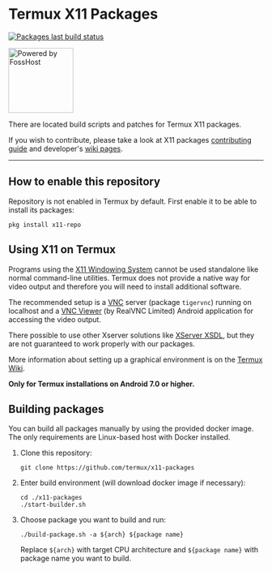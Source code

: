 # Termux X11 Packages

[![Packages last build status](https://github.com/termux/x11-packages/workflows/Packages/badge.svg)](https://github.com/termux/x11-packages/actions)

<img src=".github/static/powered-by-fosshost.png" alt="Powered by FossHost" width="128px"></img>

There are located build scripts and patches for Termux X11 packages.

If you wish to contribute, please take a look at X11 packages [contributing guide](./CONTRIBUTING.md) and developer's [wiki pages](https://github.com/termux/termux-packages/wiki).

***

## How to enable this repository

Repository is not enabled in Termux by default. First enable it to be able to install
its packages:
```
pkg install x11-repo
```

## Using X11 on Termux

Programs using the [X11 Windowing System] cannot be used standalone like normal
command-line utilities. Termux does not provide a native way for video output
and therefore you will need to install additional software.

The recommended setup is a [VNC] server (package `tigervnc`) running on
localhost and a [VNC Viewer] (by RealVNC Limited) Android application for
accessing the video output.

There possible to use other Xserver solutions like [XServer XSDL], but they are
not guaranteed to work properly with our packages.

More information about setting up a graphical environment is on the
[Termux Wiki].

**Only for Termux installations on Android 7.0 or higher.**

## Building packages

You can build all packages manually by using the provided docker image. The only
requirements are Linux-based host with Docker installed.

1. Clone this repository:
	```
	git clone https://github.com/termux/x11-packages
	```

2. Enter build environment (will download docker image if necessary):
	```
	cd ./x11-packages
	./start-builder.sh
	```

3. Choose package you want to build and run:
	```
	./build-package.sh -a ${arch} ${package name}
	```
	Replace `${arch}` with target CPU architecture and `${package name}` with
	package name you want to build.

[X11 Windowing System]: <https://en.wikipedia.org/wiki/X_Window_System>
[Termux Wiki]: <https://wiki.termux.com/wiki/Graphical_Environment>
[VNC]: <https://en.wikipedia.org/wiki/Virtual_Network_Computing>
[VNC Viewer]: <https://play.google.com/store/apps/details?id=com.realvnc.viewer.android>
[XServer XSDL]: <https://play.google.com/store/apps/details?id=x.org.server>
